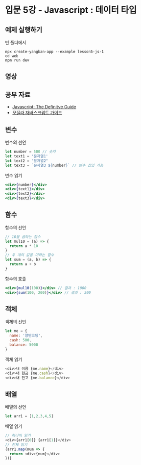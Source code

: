# 입문 5강 - Javascript : 데이터 타입

## 예제 실행하기
빈 폴더에서
```
npx create-yangban-app --example lesson5-js-1
cd web
npm run dev
```

## 영상

## 공부 자료
- [Javascript: The Definitve Guide](https://www.oreilly.com/library/view/javascript-the-definitive/9781491952016/)
- [모질라 자바스크립트 가이드](https://developer.mozilla.org/ko/docs/Web/JavaScript/Guide)

## 변수
변수의 선언
```javascript
let number = 500 // 숫자
let text1 = '문자열1' 
let text2 = "문자열2"
let text3 = `문자열3 ${number}` // 변수 삽입 가능
```
변수 읽기
```jsx
<div>{number}</div>
<div>{text1}</div>
<div>{text2}</div>
<div>{text3}</div>
```
## 함수
함수의 선언
```javascript
// 10을 곱하는 함수
let mul10 = (a) => {
  return a * 10
}
// 두 개의 값을 더하는 함수
let sum = (a, b) => {
  return a + b
}
```
함수의 호출
```jsx
<div>{mul10(100)}</div> // 결과 : 1000
<div>{sum(100, 200)}</div> // 결과 : 300
```
## 객체
객체의 선언
```javascript
let me = {
  name: '양반코딩',
  cash: 500,
  balance: 5000
}
```
객체 읽기
```javascript
<div>내 이름 {me.name}</div>
<div>내 현금 {me.cash}</div>
<div>내 잔고 {me.balance}</div>
```
## 배열
배열의 선언
```javascript
let arr1 = [1,2,3,4,5]
```
배열 읽기
```javascript
// 하나씩 읽기
<div>{arr1[0]} {arr1[1]}</div> 
// 전체 읽기
{arr1.map(num => {
  return <div>{num}</div>
})}
```
